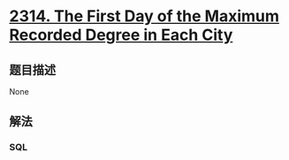 # [2314. The First Day of the Maximum Recorded Degree in Each City](https://leetcode-cn.com/problems/the-first-day-of-the-maximum-recorded-degree-in-each-city)

## 题目描述

<!-- 这里写题目描述 -->

None

## 解法

<!-- 这里可写通用的实现逻辑 -->

<!-- tabs:start -->

### **SQL**

<!-- 这里可写当前语言的特殊实现逻辑 -->

```sql

```

<!-- tabs:end -->
